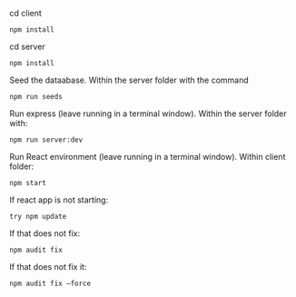 cd client

```
npm install
```

cd server

```
npm install
```

Seed the dataabase. Within the server folder with the command

```
npm run seeds
```

Run express (leave running in a terminal window). Within the server folder with:

```
npm run server:dev
```

Run React environment (leave running in a terminal window). Within client folder:

```
npm start
```

If react app is not starting:

```
try npm update
```

If that does not fix:

```
npm audit fix

```

If that does not fix it:

```
npm audit fix —force
```